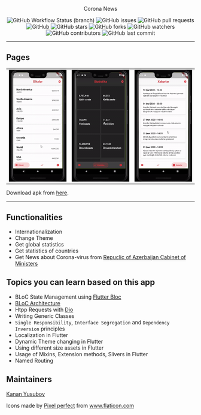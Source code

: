 <p align="center">
Corona News
</p>

<p align="center">
<img alt="GitHub Workflow Status (branch)" src="https://img.shields.io/github/workflow/status/yusubx/Corona-news/Flutter%20CI/master">
<img alt="GitHub issues" src="https://img.shields.io/github/issues/yusubx/Corona-news">
<img alt="GitHub pull requests" src="https://img.shields.io/github/issues-pr/yusubx/Corona-news">
<img alt="GitHub" src="https://img.shields.io/github/license/yusubx/Corona-news"> 
<img alt="GitHub stars" src="https://img.shields.io/github/stars/yusubx/Corona-news">
<img alt="GitHub forks" src="https://img.shields.io/github/forks/yusubx/Corona-news">
<img alt="GitHub watchers" src="https://img.shields.io/github/watchers/yusubx/Corona-news">
<img alt="GitHub contributors" src="https://img.shields.io/github/contributors/yusubx/Corona-news">
<img alt="GitHub last commit" src="https://img.shields.io/github/last-commit/yusubx/Corona-news">
</p>

---

## Pages

<div style="text-align: center">
    <table>
        <tr>
            <td style="text-align: center">
                    <img src="showcase/countries.gif" width="200"/>
            </td>            
            <td style="text-align: center">
                    <img src="showcase/global.gif" width="200"/>
            </td>     
            <td style="text-align: center">
                    <img src="showcase/news.gif" width="200"/>
            </td>     
        </tr>
    </table>
</div>

Download apk from [here](https://drive.google.com/file/d/14O0TAxTn33ZbeAohYMhw-M--zP7T56N1/view?usp=sharing).

---

## Functionalities

- Internationalization
- Change Theme
- Get global statistics
- Get statistics of countries
- Get News about Corona-virus from [Repuclic of Azerbaijan Cabinet of Ministers](https://cabmin.gov.az/)

## Topics you can learn based on this app
- BLoC State Management using [Flutter Bloc](https://pub.dev/packages/flutter_bloc)
- [BLoC Architecture](https://bloclibrary.dev/#/architecture)
- Htpp Requests with [Dio](https://pub.dev/packages/dio)
- Writing Generic Classes
- `Single Responsibility`, `Interface Segregation` and `Dependency Inversion` principles
- Localization in Flutter
- Dynamic Theme changing in Flutter
- Using different size assets in Flutter
- Usage of Mixins, Extension methods, Slivers in Flutter
- Named Routing

## Maintainers
[Kanan Yusubov](https://github.com/yusubx)

Icons made by <a href="https://www.flaticon.com/authors/pixel-perfect" title="Pixel perfect">Pixel perfect</a> from <a href="https://www.flaticon.com/" title="Flaticon"> www.flaticon.com</a>



